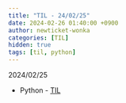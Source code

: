 ```yaml
---
title: "TIL - 24/02/25"
date: 2024-02-26 01:40:00 +0900
author: newticket-wonka
categories: [TIL]
hidden: true
tags: [til, python]
---
```


2024/02/25

* Python - [TIL](https://github.com/newticket-wonka/TIL)
